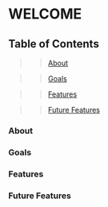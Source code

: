 # WELCOME
## Table of Contents

> > [About](#about)

> > [Goals](#goals)

> > [Features](#features)

> > [Future Features](#futurefeatures)

<a name="about"></a>

### About

<a name="goals"></a>

### Goals

<a name="features"></a>

### Features

<a name="futurefeatures"></a>

### Future Features
